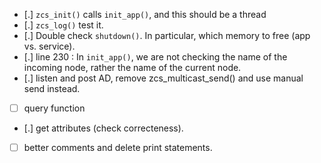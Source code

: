 - [.] `zcs_init()` calls `init_app()`, and this should be a thread
- [.] `zcs_log()` test it.
- [.] Double check `shutdown()`. In particular, which memory to free (app vs. service).
- [.] line 230 : In `init_app()`, we are not checking the name of the incoming node, rather the name of the current node.
- [.] listen and post AD, remove zcs_multicast_send() and use manual send instead.
- [ ] query function
- [.] get attributes (check correcteness).
- [ ] better comments and delete print statements.
